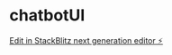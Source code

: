 # chatbotUI

[Edit in StackBlitz next generation editor ⚡️](https://stackblitz.com/~/github.com/EconLab-AI/chatbotUI)